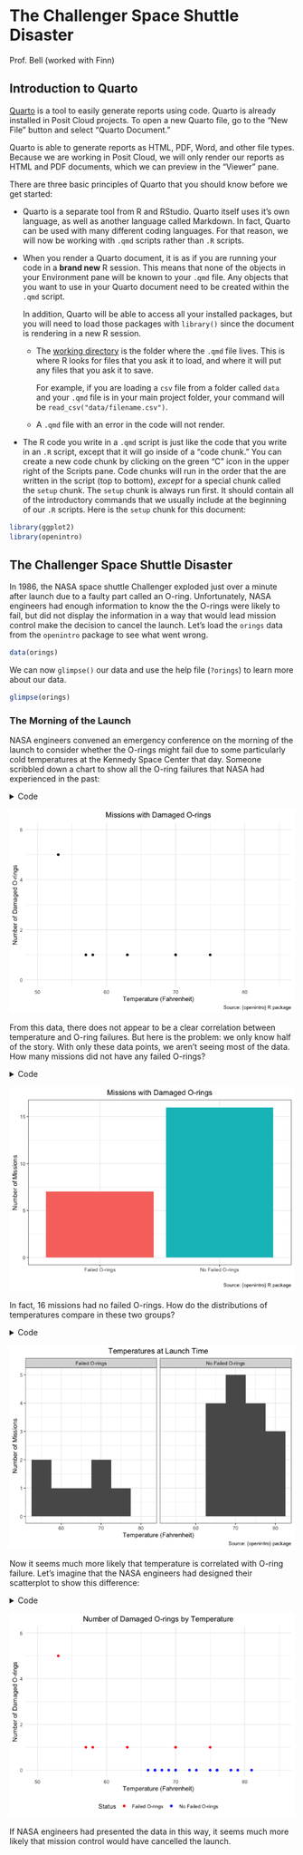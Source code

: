 # The Challenger Space Shuttle Disaster
Prof. Bell (worked with Finn)

## Introduction to Quarto

[Quarto](https://quarto.org) is a tool to easily generate reports using
code. Quarto is already installed in Posit Cloud projects. To open a new
Quarto file, go to the “New File” button and select “Quarto Document.”

Quarto is able to generate reports as HTML, PDF, Word, and other file
types. Because we are working in Posit Cloud, we will only render our
reports as HTML and PDF documents, which we can preview in the “Viewer”
pane.

There are three basic principles of Quarto that you should know before
we get started:

- Quarto is a separate tool from R and RStudio. Quarto itself uses it’s
  own language, as well as another language called Markdown. In fact,
  Quarto can be used with many different coding languages. For that
  reason, we will now be working with `.qmd` scripts rather than `.R`
  scripts.

- When you render a Quarto document, it is as if you are running your
  code in a **brand new** R session. This means that none of the objects
  in your Environment pane will be known to your `.qmd` file. Any
  objects that you want to use in your Quarto document need to be
  created within the `.qmd` script.

  In addition, Quarto will be able to access all your installed
  packages, but you will need to load those packages with `library()`
  since the document is rendering in a new R session.

  - The [working
    directory](https://r4ds.hadley.nz/workflow-scripts.html#where-does-your-analysis-live)
    is the folder where the `.qmd` file lives. This is where R looks for
    files that you ask it to load, and where it will put any files that
    you ask it to save.

    For example, if you are loading a `csv` file from a folder called
    `data` and your `.qmd` file is in your main project folder, your
    command will be `read_csv("data/filename.csv")`.

  - A `.qmd` file with an error in the code will not render.

- The R code you write in a `.qmd` script is just like the code that you
  write in an `.R` script, except that it will go inside of a “code
  chunk.” You can create a new code chunk by clicking on the green “C”
  icon in the upper right of the Scripts pane. Code chunks will run in
  the order that the are written in the script (top to bottom), *except*
  for a special chunk called the `setup` chunk. The `setup` chunk is
  always run first. It should contain all of the introductory commands
  that we usually include at the beginning of our `.R` scripts. Here is
  the `setup` chunk for this document:

``` r
library(ggplot2)
library(openintro)
```

## The Challenger Space Shuttle Disaster

In 1986, the NASA space shuttle Challenger exploded just over a minute
after launch due to a faulty part called an O-ring. Unfortunately, NASA
engineers had enough information to know the the O-rings were likely to
fail, but did not display the information in a way that would lead
mission control make the decision to cancel the launch. Let’s load the
`orings` data from the `openintro` package to see what went wrong.

``` r
data(orings)
```

We can now `glimpse()` our data and use the help file (`?orings`) to
learn more about our data.

``` r
glimpse(orings)
```

### The Morning of the Launch

NASA engineers convened an emergency conference on the morning of the
launch to consider whether the O-rings might fail due to some
particularly cold temperatures at the Kennedy Space Center that day.
Someone scribbled down a chart to show all the O-ring failures that NASA
had experienced in the past:

<details class="code-fold">
<summary>Code</summary>

``` r
past_failures <- orings[orings$damaged > 0,]

ggplot(past_failures) +
    geom_point(aes(x = temperature, y = damaged)) +
  scale_x_continuous(limits = c(50,85)) +
  scale_y_continuous(limits = c(0, 6)) +
  labs(x = "Temperature (Fahrenheit)",
       y = "Number of Damaged O-rings",
       title = "Missions with Damaged O-rings",
       caption = "Source: {openintro} R package") +
  theme_minimal() +
  theme(plot.title = element_text(hjust = .5))
```

</details>

![](challenger_teachingkey_files/figure-commonmark/past-failures-1.png)

From this data, there does not appear to be a clear correlation between
temperature and O-ring failures. But here is the problem: we only know
half of the story. With only these data points, we aren’t seeing most of
the data. How many missions did not have any failed O-rings?

<details class="code-fold">
<summary>Code</summary>

``` r
orings$fail <- ifelse(orings$damaged > 0, "Failed O-rings", "No Failed O-rings")

ggplot(orings) +
  geom_bar(aes(x = fail, fill = fail)) +
  labs(x = "",
       y = "Number of Missions",
       title = "Missions with Damaged O-rings",
       caption = "Source: {openintro} R package") +
  theme_bw() +
  theme(plot.title = element_text(hjust = .5),
        legend.position = "none")
```

</details>

![](challenger_teachingkey_files/figure-commonmark/no-failures-1.png)

In fact, 16 missions had no failed O-rings. How do the distributions of
temperatures compare in these two groups?

<details class="code-fold">
<summary>Code</summary>

``` r
ggplot(orings) +
  geom_histogram(aes(x = temperature), binwidth = 5) +
  facet_wrap(~ fail) +
  labs(x = "Temperature (Fahrenheit)",
       y = "Number of Missions",
       title = "Temperatures at Launch Time",
       caption = "Source: {openintro} package") +
  theme_bw() +
  theme(plot.title = element_text(hjust = .5))
```

</details>

![](challenger_teachingkey_files/figure-commonmark/temperatures-1.png)

Now it seems much more likely that temperature is correlated with O-ring
failure. Let’s imagine that the NASA engineers had designed their
scatterplot to show this difference:

<details class="code-fold">
<summary>Code</summary>

``` r
ggplot(orings) +
    geom_point(aes(x = temperature, y = damaged, color = fail)) +
  scale_x_continuous(limits = c(50,85)) +
  scale_y_continuous(limits = c(0, 6)) +
  scale_color_manual(values = c("red", "blue")) +
  labs(x = "Temperature (Fahrenheit)",
       y = "Number of Damaged O-rings",
       title = "Number of Damaged O-rings by Temperature",
       color = "Status") +
  theme_minimal() +
  theme(plot.title = element_text(hjust = .5),
        legend.position = "bottom")
```

</details>

![](challenger_teachingkey_files/figure-commonmark/all-plotted-1.png)

If NASA engineers had presented the data in this way, it seems much more
likely that mission control would have cancelled the launch.

